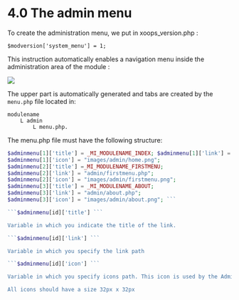 # 4.0 The admin menu

To create the administration menu, we put in xoops_version.php : 

```$modversion['system_menu'] = 1; ```

This instruction automatically enables a navigation menu inside the administration area of the module : 

![](../assets/img_1.jpg)
 
The upper part is automatically generated and tabs are created by the ```menu.php``` file located in: 

    modulename 
        L admin 
            L menu.php. 

The menu.php file must have the following structure: 

```php
$adminmenu[1]['title'] = _MI_MODULENAME_INDEX; $adminmenu[1]['link'] = "admin/index.php";
$adminmenu[1]['icon'] = "images/admin/home.png"; 
$adminmenu[2]['title'] =_MI_MODULENAME_FIRSTMENU; 
$adminmenu[2]['link'] = "admin/firstmenu.php"; 
$adminmenu[2]['icon'] = "images/admin/firstmenu.png"; 
$adminmenu[3]['title'] = _MI_MODULENAME_ABOUT; 
$adminmenu[3]['link'] = "admin/about.php"; 
$adminmenu[3]['icon'] = "images/admin/about.png"; ```

```$adminmenu[id]['title'] ```

Variable in which you indicate the title of the link. 

```$adminmenu[id]['link'] ```

Variable in which you specify the link path 

```$adminmenu[id]['icon'] ```

Variable in which you specify icons path. This icon is used by the Admin theme and by the index menu generated by the Framework. The icons to the page "Index" and "About" should always be the same, for the other icons you are free. 

All icons should have a size 32px x 32px 
